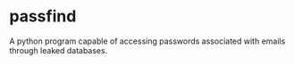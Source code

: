 # passfind
A python program capable of accessing passwords associated with emails through leaked databases.

